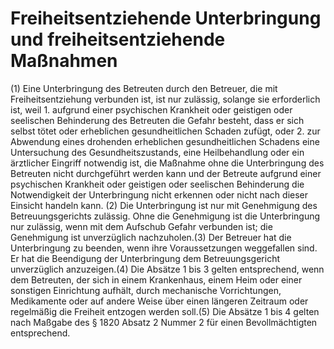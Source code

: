 # Freiheitsentziehende Unterbringung und freiheitsentziehende Maßnahmen

(1) Eine Unterbringung des Betreuten durch den Betreuer, die mit Freiheitsentziehung verbunden ist, ist nur zulässig, solange sie erforderlich ist, weil  1.
 aufgrund einer psychischen Krankheit oder geistigen oder seelischen Behinderung des Betreuten die Gefahr besteht, dass er sich selbst tötet oder erheblichen gesundheitlichen Schaden zufügt, oder
 2.
 zur Abwendung eines drohenden erheblichen gesundheitlichen Schadens eine Untersuchung des Gesundheitszustands, eine Heilbehandlung oder ein ärztlicher Eingriff notwendig ist, die Maßnahme ohne die Unterbringung des Betreuten nicht durchgeführt werden kann und der Betreute aufgrund einer psychischen Krankheit oder geistigen oder seelischen Behinderung die Notwendigkeit der Unterbringung nicht erkennen oder nicht nach dieser Einsicht handeln kann.
(2) Die Unterbringung ist nur mit Genehmigung des Betreuungsgerichts zulässig. Ohne die Genehmigung ist die Unterbringung nur zulässig, wenn mit dem Aufschub Gefahr verbunden ist; die Genehmigung ist unverzüglich nachzuholen.(3) Der Betreuer hat die Unterbringung zu beenden, wenn ihre Voraussetzungen weggefallen sind. Er hat die Beendigung der Unterbringung dem Betreuungsgericht unverzüglich anzuzeigen.(4) Die Absätze 1 bis 3 gelten entsprechend, wenn dem Betreuten, der sich in einem Krankenhaus, einem Heim oder einer sonstigen Einrichtung aufhält, durch mechanische Vorrichtungen, Medikamente oder auf andere Weise über einen längeren Zeitraum oder regelmäßig die Freiheit entzogen werden soll.(5) Die Absätze 1 bis 4 gelten nach Maßgabe des § 1820 Absatz 2 Nummer 2 für einen Bevollmächtigten entsprechend. 

